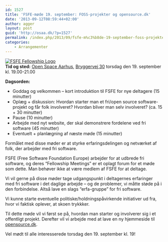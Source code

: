 ```yaml
---
id: 1527
title: 'FSFE-møde 19. september: FOSS-projekter og opensource.dk'
date: '2013-09-12T08:59:44+02:00'
author: agger
layout: post
guid: 'http://osaa.dk/?p=1527'
permalink: /index.php/2013/09/fsfe-m%c3%b8de-19-september-foss-projekter-og-opensource-dk/
categories:
    - Arrangementer
---
```


[ ![FSFE Fellowship Logo](http://www.gianfrancopellegrino.com/blog/wp-content/uploads/2011/02/logo.png) ](http://wiki.fsfe.org)  
**Tid og sted:** [Open Space Aarhus](https://www.osaa.dk/), [Bryggervej 30](http://findvej.dk/Bryggervej30,8240) torsdag den 19. september kl. 19.00-21.00

**Dagsorden:**

- Goddag og velkommen – kort introduktion til FSFE for nye deltagere (15 minutter)
- Oplæg + diskussion: Hvordan starter man et fri/open source software-projekt og får folk involveret? Hvordan bliver man selv involveret? (ca. 15 + 30 minutter)
- Pause (10 minutter)
- Arbejde med nyt website, der skal demonstrere fordelene ved fri software (45 minutter)
- Eventuelt + planlægning af næste møde (15 minutter)

Formålet med disse møder er at styrke erfaringsdelingen og netværket af folk, der arbejder med fri software.

FSFE (Free Software Foundation Europe) arbejder for at udbrede fri software, og deres “Fellowship Meetings” er et oplagt forum for et møde som dette. Man behøver ikke at være medlem af FSFE for at deltage.

Vi vil gerne på disse møder tage udgangspunkt i deltagernes erfaringer med fri software i det daglige arbejde – og de problemer, vi måtte støde på i den forbindelse. Altså lave en slags “erfa-gruppe” for fri software.

Vi kunne starte eventuelle politiske/holdningspåvirkende initiativer ud fra, hvor vi faktisk oplever, at skoen trykkker.

Til dette møde vil vi først se på, hvordan man starter og involverer sig i et offentligt projekt. Derefter vil vi arbejde med at lave en ny hjemmeside til [opensource.dk](http://www.opensource.dk).

Vel mødt til alle interesserede torsdag den 19. september kl. 19!